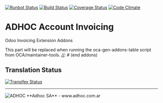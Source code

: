 [![Runbot Status](http://runbot.adhoc.com.ar/runbot/badge/flat/16/9.0.svg)](http://runbot.adhoc.com.ar/runbot/repo/github-com-ingadhoc-account-invoicing-16)
[![Build Status](https://travis-ci.org/ingadhoc/account-invoicing.svg?branch=9.0)](https://travis-ci.org/ingadhoc/account-invoicing)
[![Coverage Status](https://coveralls.io/repos/ingadhoc/account-invoicing/badge.png?branch=9.0)](https://coveralls.io/r/ingadhoc/account-invoicing?branch=9.0)
[![Code Climate](https://codeclimate.com/github/ingadhoc/account-invoicing/badges/gpa.svg)](https://codeclimate.com/github/ingadhoc/account-invoicing)

# ADHOC Account Invoicing

Odoo Invoicing Extension Addons

[//]: # (addons)
This part will be replaced when running the oca-gen-addons-table script from OCA/maintainer-tools.
[//]: # (end addons)

Translation Status
------------------
[![Transifex Status](https://www.transifex.com/projects/p/ingadhoc-account-invoicing-9-0/chart/image_png)](https://www.transifex.com/projects/p/ingadhoc-account-invoicing-9-0)

----

<img alt="ADHOC" src="http://fotos.subefotos.com/83fed853c1e15a8023b86b2b22d6145bo.png" />
**Adhoc SA** - www.adhoc.com.ar
